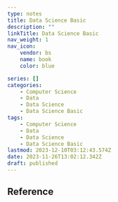 ```yaml
---
type: notes
title: Data Science Basic
description: ""
linkTitle: Data Science Basic
nav_weight: 1
nav_icon:
    vendor: bs
    name: book
    color: blue

series: []
categories:
    - Computer Science
    - Data
    - Data Science
    - Data Science Basic
tags:
    - Computer Science
    - Data
    - Data Science
    - Data Science Basic
lastmod: 2023-12-10T03:12:43.574Z
date: 2023-11-26T13:02:12.342Z
draft: published
---
```


## Reference
